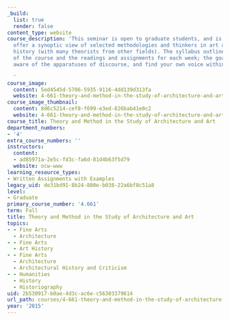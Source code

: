 ```yaml
---
_build:
  list: true
  render: false
content_type: website
course_description: 'This seminar is open to graduate students, and is intended to
  offer a synoptic view of selected methodologies and thinkers in art and architectural
  history (with many theorists from other fields). The syllabus outlines the structure
  of the course and the readings and assignments for each week; the goal is to become
  aware of the apparatuses of discourse, and find your own voice within them.

  '
course_image:
  content: 5ed4545d-5706-5935-9116-4dd139d313fa
  website: 4-661-theory-and-method-in-the-study-of-architecture-and-art-fall-2015
course_image_thumbnail:
  content: 8d6c5214-cef8-f699-e3ed-826bab41e0c2
  website: 4-661-theory-and-method-in-the-study-of-architecture-and-art-fall-2015
course_title: Theory and Method in the Study of Architecture and Art
department_numbers:
- '4'
extra_course_numbers: ''
instructors:
  content:
  - ad85971a-2e5c-fd3c-fa6d-81d4b63f5d79
  website: ocw-www
learning_resource_types:
- Written Assignments with Examples
legacy_uid: de31bd91-8b24-880e-b038-22a6bf8c51a8
level:
- Graduate
primary_course_number: '4.661'
term: Fall
title: Theory and Method in the Study of Architecture and Art
topics:
- - Fine Arts
  - Architecture
- - Fine Arts
  - Art History
- - Fine Arts
  - Architecture
  - Architectural History and Criticism
- - Humanities
  - History
  - Historiography
uid: 2b530917-b0ae-4d3c-ac6e-c56303379614
url_path: courses/4-661-theory-and-method-in-the-study-of-architecture-and-art-fall-2015
year: '2015'
---
```

